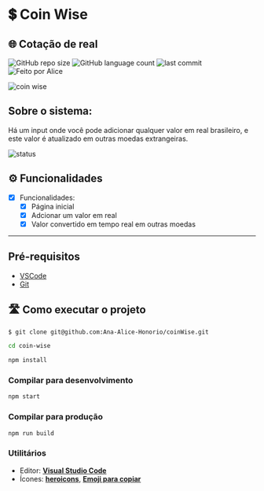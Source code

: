 # 💲 Coin Wise

## 🌐 Cotação de real

![GitHub repo size](https://img.shields.io/github/repo-size/Ana-Alice-Honorio/coinWise?style=for-the-badge)
![GitHub language count](https://img.shields.io/github/languages/count/Ana-Alice-Honorio/coinWise?style=for-the-badge)
![last commit](https://img.shields.io/github/last-commit/Ana-Alice-Honorio/coinWise?style=for-the-badge")
![Feito por Alice](https://img.shields.io/badge/feito-por%20Alice-D818A5")

![coin wise]()

## Sobre o sistema:

Há um input onde você pode adicionar qualquer valor em real brasileiro, e este valor é atualizado em outras moedas extrangeiras.

![status](https://img.shields.io/badge/STATUS-EM%20DESENVOLVIMENTO-green)

## ⚙️ Funcionalidades

- [x] Funcionalidades:
  - [x] Página inicial
  - [x] Adcionar um valor em real
  - [x] Valor convertido em tempo real em outras moedas

---

## Pré-requisitos

- [VSCode](https://code.visualstudio.com/)
- [Git](https://git-scm.com)

## 🛣️ Como executar o projeto

```sh
$ git clone git@github.com:Ana-Alice-Honorio/coinWise.git
```

```sh
cd coin-wise
```

```sh
npm install
```

### Compilar para desenvolvimento

```sh
npm start
```

### Compilar para produção

```sh
npm run build
```

### **Utilitários**

- Editor: **[Visual Studio Code](https://code.visualstudio.com/)**
- Ícones: **[heroicons](https://heroicons.com/)**, **[Emoji para copiar](https://emojisparacopiar.com/)**

